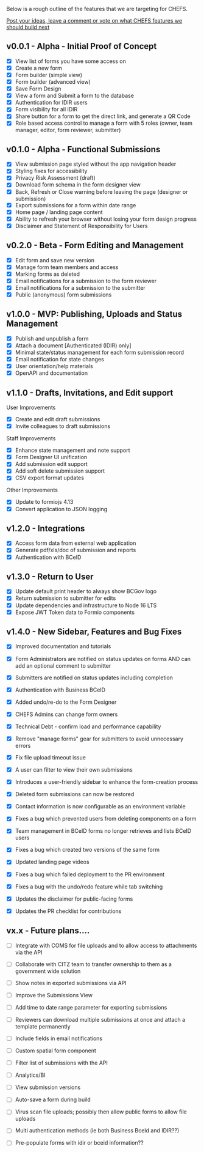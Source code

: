 Below is a rough outline of the features that we are targeting for CHEFS.

[Post your ideas, leave a comment or vote on what CHEFS features we should build next ](https://chefs-fider.apps.silver.devops.gov.bc.ca/)

## v0.0.1 - Alpha - Initial Proof of Concept

* [x] View list of forms you have some access on  
* [x] Create a new form  
* [x] Form builder (simple view)  
* [x] Form builder (advanced view)  
* [x] Save Form Design  
* [x] View a form and Submit a form to the database  
* [x] Authentication for IDIR users  
* [x] Form visibility for all IDIR  
* [x] Share button for a form to get the direct link, and generate a QR Code  
* [x] Role based access control to manage a form with 5 roles (owner, team manager, editor, form reviewer, submitter)

## v0.1.0 - Alpha - Functional Submissions

* [x] View submission page styled without the app navigation header
* [x] Styling fixes for accessibility
* [x] Privacy Risk Assessment (draft)
* [x] Download form schema in the form designer view  
* [x] Back, Refresh or Close warning before leaving the page (designer or submission)  
* [x] Export submissions for a form within date range
* [x] Home page / landing page content
* [x] Ability to refresh your browser without losing your form design progress
* [x] Disclaimer and Statement of Responsibility for Users

## v0.2.0 - Beta - Form Editing and Management

* [x] Edit form and save new version
* [x] Manage form team members and access
* [x] Marking forms as deleted
* [x] Email notifications for a submission to the form reviewer
* [x] Email notifications for a submission to the submitter
* [x] Public (anonymous) form submissions

## v1.0.0 - MVP: Publishing, Uploads and Status Management

* [x] Publish and unpublish a form
* [x] Attach a document [Authenticated (IDIR) only]
* [x] Minimal state/status management for each form submission record
* [x] Email notification for state changes
* [x] User orientation/help materials
* [x] OpenAPI and documentation

## v1.1.0 - Drafts, Invitations, and Edit support

User Improvements

* [x] Create and edit draft submissions
* [x] Invite colleagues to draft submissions

Staff Improvements

* [x] Enhance state management and note support
* [x] Form Designer UI unification
* [x] Add submission edit support
* [x] Add soft delete submission support
* [x] CSV export format updates

Other Improvements

* [x] Update to formiojs 4.13
* [x] Convert application to JSON logging

## v1.2.0 - Integrations

* [x] Access form data from external web application
* [x] Generate pdf/xls/doc of submission and reports
* [x] Authentication with BCeID

## v1.3.0 - Return to User

* [x] Update default print header to always show BCGov logo
* [x] Return submission to submitter for edits
* [x] Update dependencies and infrastructure to Node 16 LTS
* [x] Expose JWT Token data to Formio components

## v1.4.0 - New Sidebar, Features and Bug Fixes

* [x] Improved documentation and tutorials
* [x] Form Administrators are notified on status updates on forms AND can add an optional comment to submitter
* [x] Submitters are notified on status updates including completion
* [x] Authentication with Business BCeID
* [x] Added undo/re-do to the Form Designer
* [x] CHEFS Admins can change form owners
* [x] Technical Debt - confirm load and performance capability
* [x] Remove "manage forms" gear for submitters to avoid unnecessary errors
* [x] Fix file upload timeout issue
* [x] A user can filter to view their own submissions
* [x] Introduces a user-friendly sidebar to enhance the form-creation process
* [x] Deleted form submissions can now be restored
* [x] Contact information is now configurable as an environment variable
* [x] Fixes a bug which prevented users from deleting components on a form
* [x] Team management in BCeID forms no longer retrieves and lists BCeID users
* [x] Fixes a bug which created two versions of the same form
* [x] Updated landing page videos
* [x] Fixes a bug which failed deployment to the PR environment
* [x] Fixes a bug with the undo/redo feature while tab switching
* [x] Updates the disclaimer for public-facing forms
* [x] Updates the PR checklist for contributions



## vx.x - Future plans....

* [ ] Integrate with COMS for file uploads and to allow access to attachments via the API
* [ ] Collaborate with CITZ team to transfer ownership to them as a government wide solution
* [ ] Show notes in exported submissions via API
* [ ] Improve the Submissions View
* [ ] Add time to date range parameter for exporting submissions
* [ ] Reviewers can download multiple submissions at once and attach a template permanently
* [ ] Include fields in email notifications
* [ ] Custom spatial form component
* [ ] Filter list of submissions with the API
* [ ] Analytics/BI
* [ ] View submission versions
* [ ] Auto-save a form during build
* [ ] Virus scan file uploads; possibly then allow public forms to allow file uploads
* [ ] Multi authentication methods (ie both Business BceId and IDIR??) 
* [ ] Pre-populate forms with idir or bceid information??

